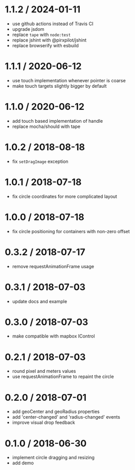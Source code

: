 
1.1.2 / 2024-01-11
==================

 * use github actions instead of Travis CI
 * upgrade jsdom
 * replace `tape` with `node:test`
 * replace jshint with @pirxpilot/jshint
 * replace browserify with esbuild

1.1.1 / 2020-06-12
==================

 * use touch implementation whenever pointer is coarse
 * make touch targets slightly bigger by default

1.1.0 / 2020-06-12
==================

 * add touch based implementation of handle
 * replace mocha/should with tape

1.0.2 / 2018-08-18
==================

 * fix `setDragImage` exception

1.0.1 / 2018-07-18
==================

 * fix circle coordinates for more complicated layout

1.0.0 / 2018-07-18
==================

 * fix circle positioning for containers with non-zero offset

0.3.2 / 2018-07-17
==================

 * remove requestAnimationFrame usage

0.3.1 / 2018-07-03
==================

 * update docs and example

0.3.0 / 2018-07-03
==================

 * make compatible with mapbox IControl

0.2.1 / 2018-07-03
==================

 * round pixel and meters values
 * use requestAnimationFrame to repaint the circle

0.2.0 / 2018-07-01
==================

 * add geoCenter and geoRadius properties
 * add 'center-changed' and 'radius-changed' events
 * improve visual drop feedback

0.1.0 / 2018-06-30
==================

 * implement circle dragging and resizing
 * add demo
